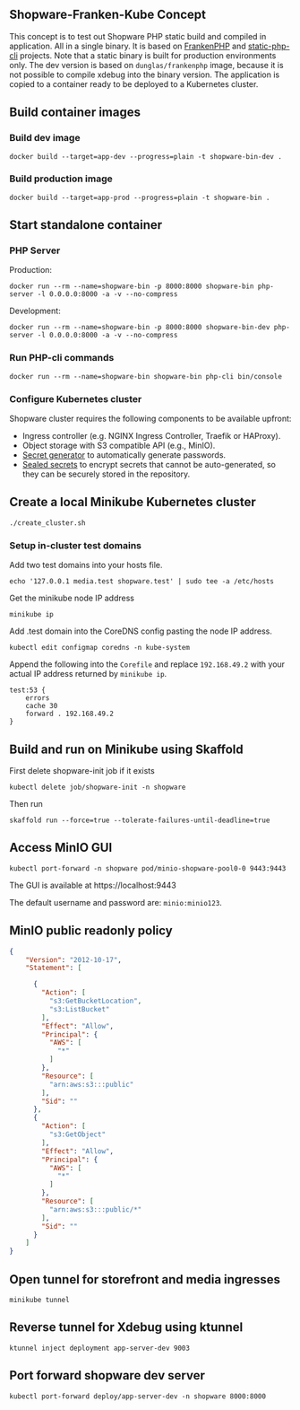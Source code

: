 ## Shopware-Franken-Kube Concept
This concept is to test out Shopware PHP static build and compiled in application. All in a single binary.
It is based on [FrankenPHP](https://frankenphp.dev) and [static-php-cli](https://static-php.dev) projects.
Note that a static binary is built for production environments only. 
The dev version is based on `dunglas/frankenphp` image, because it is not possible to compile xdebug into the binary version.
The application is copied to a container ready to be deployed to a Kubernetes cluster.

## Build container images

### Build dev image
```shell
docker build --target=app-dev --progress=plain -t shopware-bin-dev .
```

### Build production image
```shell
docker build --target=app-prod --progress=plain -t shopware-bin .
```

## Start standalone container

### PHP Server
Production:
```shell
docker run --rm --name=shopware-bin -p 8000:8000 shopware-bin php-server -l 0.0.0.0:8000 -a -v --no-compress 
```
Development:
```shell
docker run --rm --name=shopware-bin -p 8000:8000 shopware-bin-dev php-server -l 0.0.0.0:8000 -a -v --no-compress 
```
### Run PHP-cli commands
```shell
docker run --rm --name=shopware-bin shopware-bin php-cli bin/console
```

### Configure Kubernetes cluster

Shopware cluster requires the following components to be available upfront:
* Ingress controller (e.g. NGINX Ingress Controller, Traefik or HAProxy).
* Object storage with S3 compatible API (e.g., MinIO).
* [Secret generator](https://github.com/mittwald/kubernetes-secret-generator) to automatically generate passwords.
* [Sealed secrets](https://github.com/bitnami-labs/sealed-secrets) to encrypt secrets that cannot be auto-generated, so they can be securely stored in the repository.

## Create a local Minikube Kubernetes cluster
```shell
./create_cluster.sh
```

### Setup in-cluster test domains

Add two test domains into your hosts file.

```shell
echo '127.0.0.1 media.test shopware.test' | sudo tee -a /etc/hosts
```

Get the minikube node IP address
```shell
minikube ip
```

Add .test domain into the CoreDNS config pasting the node IP address.
```shell
kubectl edit configmap coredns -n kube-system
```

Append the following into the `Corefile` and replace `192.168.49.2` with your actual IP address returned by `minikube ip`.
```
test:53 {
    errors
    cache 30
    forward . 192.168.49.2
}
```

## Build and run on Minikube using Skaffold
First delete shopware-init job if it exists
```shell
kubectl delete job/shopware-init -n shopware
```
Then run
```shell
skaffold run --force=true --tolerate-failures-until-deadline=true
```
## Access MinIO GUI
```shell
kubectl port-forward -n shopware pod/minio-shopware-pool0-0 9443:9443
```
The GUI is available at https://localhost:9443

The default username and password are: `minio:minio123`.

## MinIO public readonly policy
```json
{
    "Version": "2012-10-17",
    "Statement": [

      {
        "Action": [
          "s3:GetBucketLocation",
          "s3:ListBucket"
        ],
        "Effect": "Allow",
        "Principal": {
          "AWS": [
            "*"
          ]
        },
        "Resource": [
          "arn:aws:s3:::public"
        ],
        "Sid": ""
      },
      {
        "Action": [
          "s3:GetObject"
        ],
        "Effect": "Allow",
        "Principal": {
          "AWS": [
            "*"
          ]
        },
        "Resource": [
          "arn:aws:s3:::public/*"
        ],
        "Sid": ""
      }        
    ]
}
```
## Open tunnel for storefront and media ingresses
```shell
minikube tunnel
```

## Reverse tunnel for Xdebug using ktunnel  

```shell
ktunnel inject deployment app-server-dev 9003
```

## Port forward shopware dev server
```shell
kubectl port-forward deploy/app-server-dev -n shopware 8000:8000
```
